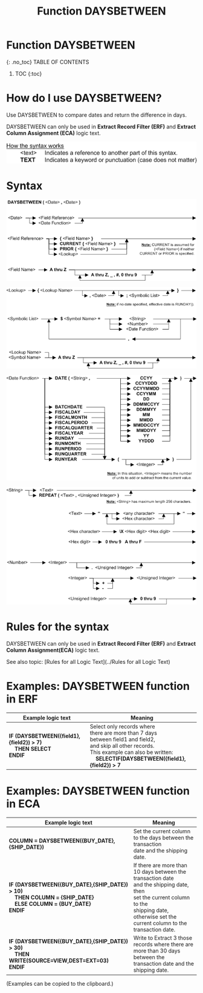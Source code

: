 ﻿---
layout: default
title: "Function DAYSBETWEEN"
parent: Functions
grand_parent: Workbench Logic Text Full Details
nav_order: 5
---
# Function DAYSBETWEEN
{: .no_toc}
TABLE OF CONTENTS 
1. TOC
{:toc}  


# How do I use DAYSBETWEEN? 

Use DAYSBETWEEN to compare dates and return the difference in days.

DAYSBETWEEN can only be used in **Extract Record Filter (ERF)** and **Extract Column Assignment (ECA)** logic text.


![(Syntax Legend)](../../images/LTZZ_Syntax_legend.gif )

# Syntax 

![Function DAYSBETWEEN 1](../../images/LTSF_DAYSBTWDATE_01.gif)

![Function DAYSBETWEEN 2](../../images/LTSF_DATE_02.gif)

![Function DAYSBETWEEN 3](../../images/LTSF_DATE_03.gif)

![Function DAYSBETWEEN 4](../../images/LTSF_DATE_04.gif)

# Rules for the syntax 

DAYSBETWEEN can only be used in **Extract Record Filter (ERF)** and **Extract Column Assignment(ECA)** logic text.

See also topic: [Rules for all Logic Text](../Rules for all Logic Text) 


# Examples: DAYSBETWEEN function in ERF 

|Example logic text|Meaning|
|------------------|-------|
|**IF (DAYSBETWEEN({field1},{field2}) > 7)<BR>&nbsp;&nbsp;&nbsp;&nbsp;THEN SELECT<BR>ENDIF**|Select only records where<BR>there are more than 7 days<BR>between field1 and field2, <BR>and skip all other records. <BR>This example can also be written:<BR>&nbsp;&nbsp;&nbsp;&nbsp;**SELECTIF(DAYSBETWEEN({field1},{field2}) > 7**|


# Examples: DAYSBETWEEN function in ECA 

|Example logic text|Meaning|
|------------------|-------|
|**COLUMN = DAYSBETWEEN({BUY_DATE},{SHIP_DATE})**|Set the current column<BR>to the days between the transaction<BR>date and the shipping date.|
|**IF (DAYSBETWEEN({BUY_DATE},{SHIP_DATE}) > 10)<BR>&nbsp;&nbsp;&nbsp;&nbsp;THEN COLUMN = {SHIP_DATE}<BR>&nbsp;&nbsp;&nbsp;&nbsp;ELSE COLUMN = {BUY_DATE}<BR>ENDIF**|If there are more than<BR>10 days between the transaction date<BR> and the shipping date, then<BR>set the current column to the<BR>shipping date, otherwise set the<BR>current column to the transaction date.|
|**IF (DAYSBETWEEN({BUY_DATE},{SHIP_DATE}) > 30)<BR>&nbsp;&nbsp;&nbsp;&nbsp;THEN WRITE(SOURCE=VIEW,DEST=EXT=03)<BR>ENDIF**|Write to Extract 3 those<BR> records where there are<BR> more than 30 days between the<BR>transaction date and the shipping date.|
  

  
  (Examples can be copied to the clipboard.)
  

